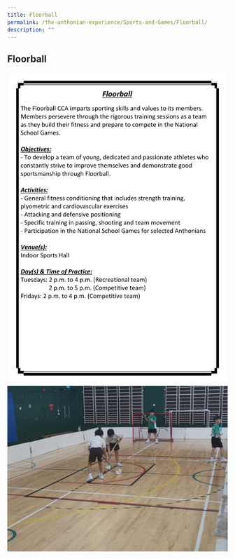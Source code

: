 ```yaml
---
title: Floorball
permalink: /the-anthonian-experience/Sports-and-Games/Floorball/
description: ""
---
```

## Floorball

![](/images/CCA%202023_Sep/cca-16.png)
![](/images/Floorball.jpeg)
